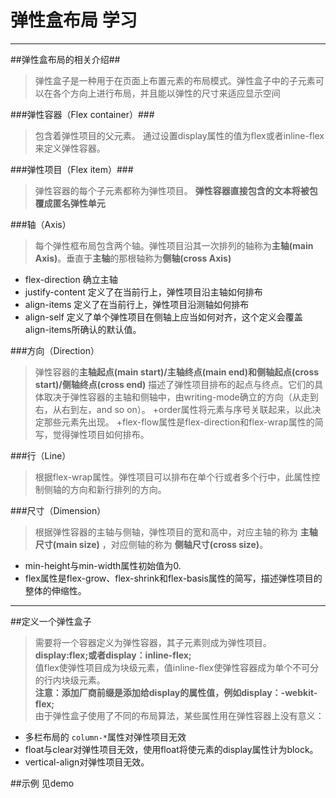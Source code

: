 弹性盒布局 学习
========

****

##弹性盒布局的相关介绍##
>弹性盒子是一种用于在页面上布置元素的布局模式。弹性盒子中的子元素可以在各个方向上进行布局，并且能以弹性的尺寸来适应显示空间



###弹性容器（Flex container）###
>包含着弹性项目的父元素。 通过设置display属性的值为flex或者inline-flex来定义弹性容器。



###弹性项目（Flex item）###
>弹性容器的每个子元素都称为弹性项目。 **弹性容器直接包含的文本将被包覆成匿名弹性单元**



###轴（Axis）
>每个弹性框布局包含两个轴。弹性项目沿其一次排列的轴称为**主轴(main Axis)**。垂直于**主轴**的那根轴称为**侧轴(cross Axis)**  
  
  + flex-direction 确立主轴
  + justify-content 定义了在当前行上，弹性项目沿主轴如何排布
  + align-items 定义了在当前行上，弹性项目沿测轴如何排布
  + align-self 定义了单个弹性项目在侧轴上应当如何对齐，这个定义会覆盖align-items所确认的默认值。



###方向（Direction）
>弹性容器的**主轴起点(main start)/主轴终点(main end)**和**侧轴起点(cross start)/侧轴终点(cross end)**
描述了弹性项目排布的起点与终点。它们的具体取决于弹性容器的主轴和侧轴中，由writing-mode确立的方向（从走到右，从右到左，and so on）。
 +order属性将元素与序号关联起来，以此决定那些元素先出现。
 +flex-flow属性是flex-direction和flex-wrap属性的简写，觉得弹性项目如何排布。


###行（Line）
>根据flex-wrap属性。弹性项目可以排布在单个行或者多个行中，此属性控制侧轴的方向和新行排列的方向。


###尺寸（Dimension）
>根据弹性容器的主轴与侧轴，弹性项目的宽和高中，对应主轴的称为 **主轴尺寸(main size)** ，对应侧轴的称为 **侧轴尺寸(cross size)**。

 + min-height与min-width属性初始值为0.
 + flex属性是flex-grow、flex-shrink和flex-basis属性的简写，描述弹性项目的整体的伸缩性。



****  

##定义一个弹性盒子
>需要将一个容器定义为弹性容器，其子元素则成为弹性项目。 **display:flex;或者display：inline-flex;**  
值flex使弹性项目成为块级元素，值inline-flex使弹性容器成为单个不可分的行内块级元素。  
**注意：添加厂商前缀是添加给display的属性值，例如display：-webkit-flex;**  
由于弹性盒子使用了不同的布局算法，某些属性用在弹性容器上没有意义：

- 多栏布局的 `column-*`属性对弹性项目无效
- float与clear对弹性项目无效，使用float将使元素的display属性计为block。
- vertical-align对弹性项目无效。

##示例
见demo
























